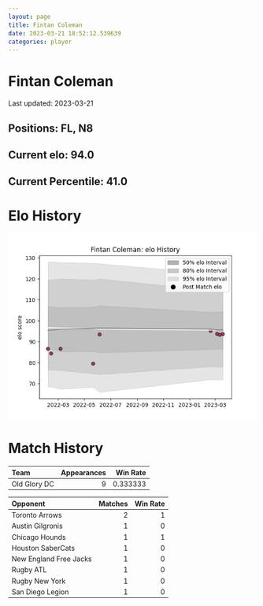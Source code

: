 ```yaml
---  
layout: page  
title: Fintan Coleman  
date: 2023-03-21 18:52:12.539639  
categories: player  
---
```

# Fintan Coleman


Last updated: 2023-03-21
## Positions: FL, N8

## Current elo: 94.0

## Current Percentile: 41.0

# Elo History


![elo history](history_FintanColeman.png)
# Match History


| Team         |   Appearances |   Win Rate |
|:-------------|--------------:|-----------:|
| Old Glory DC |             9 |   0.333333 |

| Opponent               |   Matches |   Win Rate |
|:-----------------------|----------:|-----------:|
| Toronto Arrows         |         2 |          1 |
| Austin Gilgronis       |         1 |          0 |
| Chicago Hounds         |         1 |          1 |
| Houston SaberCats      |         1 |          0 |
| New England Free Jacks |         1 |          0 |
| Rugby ATL              |         1 |          0 |
| Rugby New York         |         1 |          0 |
| San Diego Legion       |         1 |          0 |
